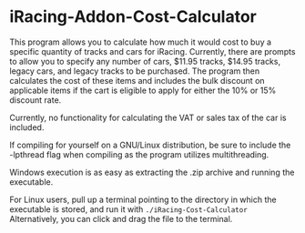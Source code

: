 # iRacing-Addon-Cost-Calculator

This program allows you to calculate how much it would cost to buy a specific quantity of tracks and cars for iRacing. Currently, there are prompts to allow you to specify any number of cars, $11.95 tracks, $14.95 tracks, legacy cars, and legacy tracks to be purchased. The program then calculates the cost of these items and includes the bulk discount on applicable items if the cart is eligible to apply for either the 10% or 15% discount rate.

Currently, no functionality for calculating the VAT or sales tax of the car is included.

If compiling for yourself on a GNU/Linux distribution, be sure to include the -lpthread flag when compiling as the program utilizes multithreading.

Windows execution is as easy as extracting the .zip archive and running the executable.

For Linux users, pull up a terminal pointing to the directory in which the executable is stored, and run it with 
`./iRacing-Cost-Calculator`
Alternatively, you can click and drag the file to the terminal.
